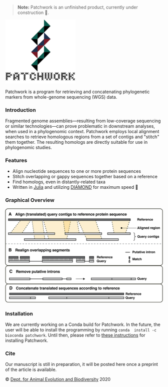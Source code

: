 > **Note:** Patchwork is an unfinished product, currently under construction 🚧.
<img src="https://github.com/fethalen/Patchwork/blob/main/patchwork_logo_500px.png" alt="Patchwork logo" width="225"/>

Patchwork is a program for retrieving and concatenating phylogenetic 
markers from whole-genome sequencing (WGS) data.

### Introduction

Fragmented genome assemblies—resulting from low-coverage sequencing or similar
technologies—can prove problematic in downstream analyses, when used in a
phylogenomic context. Patchwork employs local alignment searches to retrieve
homologous regions from a set of contigs and "stitch" them together. The
resulting homologs are directly suitable for use in phylogenomic studies.

### Features

* Align nucleotide sequences to one or more protein sequences
* Stitch overlapping or gappy sequences together based on a reference
* Find homologs, even in distantly-related taxa
* Written in [Julia](https://julialang.org/) and utilizing [DIAMOND](https://github.com/bbuchfink/diamond) for maximum speed 🐇

### Graphical Overview

![Graphical Overview](https://github.com/fethalen/patchwork/blob/main/overview.png?raw=true)

### Installation

We are currently working on a Conda build for Patchwork. In the future, 
the user will be able to install the programming by running `conda 
install -c bioconda patchwork`. Until then, please refer to 
[these instructions](https://github.com/fethalen/Patchwork/wiki/4.-Installation)
for installing Patchwork.

### Cite

Our manuscript is still in preparation, it will be posted here once a preprint
of the article is available.

© [Dept. for Animal Evolution and Biodiversity](https://www.uni-goettingen.de/en/80149.html) 2020
